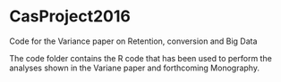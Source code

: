 # CasProject2016
Code for the Variance paper on Retention, conversion and Big Data

The code folder contains the R code that has been used to perform  the analyses shown in the Variane paper and forthcoming Monography.
